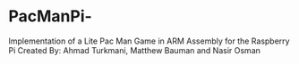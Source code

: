 # PacManPi-
Implementation of a Lite Pac Man Game in ARM Assembly for the Raspberry Pi
Created By: Ahmad Turkmani, Matthew Bauman and Nasir Osman 
